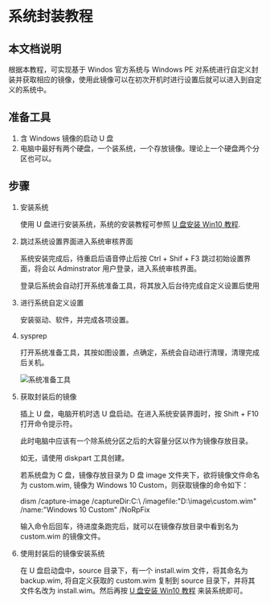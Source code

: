 # 系统封装教程

## 本文档说明
根据本教程，可实现基于 Windos 官方系统与 Windows PE 对系统进行自定义封装并获取相应的镜像，使用此镜像可以在初次开机时进行设置后就可以进入到自定义的系统中。

## 准备工具
1. 含 Windows 镜像的启动 U 盘
2. 电脑中最好有两个硬盘，一个装系统，一个存放镜像。理论上一个硬盘两个分区也可以。

## 步骤

1. 安装系统

    使用 U 盘进行安装系统，系统的安装教程可参照 [U 盘安装 Win10 教程](https://github.com/oh1h0ney/Git-Book-Library/blob/master/Windows/install-windows-10-with-u-disk.md).

2. 跳过系统设置界面进入系统审核界面

    系统安装完成后，待重启后语音停止后按 Ctrl + Shif + F3 跳过初始设置界面，将会以 Adminstrator 用户登录，进入系统审核界面。

    登录后系统会自动打开系统准备工具，将其放入后台待完成自定义设置后使用

3. 进行系统自定义设置

    安装驱动、软件，并完成各项设置。

4. sysprep

    打开系统准备工具，其按如图设置，点确定，系统会自动进行清理，清理完成后关机。

    ![系统准备工具](https://github.com/oh1h0ney/Git-Book-Library/blob/master/Windows/capture-custom-windows-image/win10-sysprep.png)

5. 获取封装后的镜像

    插上 U 盘，电脑开机时选 U 盘启动。在进入系统安装界面时，按 Shift + F10 打开命令提示符。

    此时电脑中应该有一个除系统分区之后的大容量分区以作为镜像存放目录。

    如无，请使用 diskpart 工具创建。

    若系统盘为 C 盘，镜像存放目录为 D 盘 image 文件夹下，欲将镜像文件命名为 custom.wim, 镜像为 Windows 10 Custom，则获取镜像的命令如下：

    dism /capture-image /captureDir:C:\ /imagefile:"D:\image\custom.wim" /name:"Windows 10 Custom" /NoRpFix

    输入命令后回车，待进度条跑完后，就可以在镜像存放目录中看到名为 custom.wim 的镜像文件。

6. 使用封装后的镜像安装系统

    在 U 盘启动盘中，source 目录下，有一个 install.wim 文件，将其命名为 backup.wim, 将自定义获取的 custom.wim 复制到 source 目录下，并将其文件名改为 install.wim。然后再按 [U 盘安装 Win10 教程](https://github.com/oh1h0ney/Git-Book-Library/blob/master/Windows/install-windows-10-with-u-disk.md) 来装系统即可。